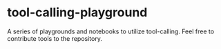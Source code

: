 # tool-calling-playground
A series of playgrounds and notebooks to utilize tool-calling. Feel free to contribute tools to the repository. 
